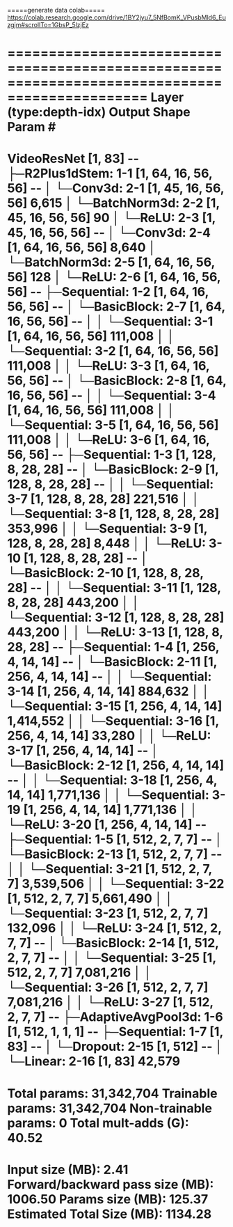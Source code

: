 =====generate data colab=====
https://colab.research.google.com/drive/1BY2jyu7_5NfBomK_VPusbMld6_Euzgjm#scrollTo=1GbsP_5lzjEz

===============================================================================================
Layer (type:depth-idx)                        Output Shape              Param #
===============================================================================================
VideoResNet                                   [1, 83]                   --
├─R2Plus1dStem: 1-1                           [1, 64, 16, 56, 56]       --
│    └─Conv3d: 2-1                            [1, 45, 16, 56, 56]       6,615
│    └─BatchNorm3d: 2-2                       [1, 45, 16, 56, 56]       90
│    └─ReLU: 2-3                              [1, 45, 16, 56, 56]       --
│    └─Conv3d: 2-4                            [1, 64, 16, 56, 56]       8,640
│    └─BatchNorm3d: 2-5                       [1, 64, 16, 56, 56]       128
│    └─ReLU: 2-6                              [1, 64, 16, 56, 56]       --
├─Sequential: 1-2                             [1, 64, 16, 56, 56]       --
│    └─BasicBlock: 2-7                        [1, 64, 16, 56, 56]       --
│    │    └─Sequential: 3-1                   [1, 64, 16, 56, 56]       111,008
│    │    └─Sequential: 3-2                   [1, 64, 16, 56, 56]       111,008
│    │    └─ReLU: 3-3                         [1, 64, 16, 56, 56]       --
│    └─BasicBlock: 2-8                        [1, 64, 16, 56, 56]       --
│    │    └─Sequential: 3-4                   [1, 64, 16, 56, 56]       111,008
│    │    └─Sequential: 3-5                   [1, 64, 16, 56, 56]       111,008
│    │    └─ReLU: 3-6                         [1, 64, 16, 56, 56]       --
├─Sequential: 1-3                             [1, 128, 8, 28, 28]       --
│    └─BasicBlock: 2-9                        [1, 128, 8, 28, 28]       --
│    │    └─Sequential: 3-7                   [1, 128, 8, 28, 28]       221,516
│    │    └─Sequential: 3-8                   [1, 128, 8, 28, 28]       353,996
│    │    └─Sequential: 3-9                   [1, 128, 8, 28, 28]       8,448
│    │    └─ReLU: 3-10                        [1, 128, 8, 28, 28]       --
│    └─BasicBlock: 2-10                       [1, 128, 8, 28, 28]       --
│    │    └─Sequential: 3-11                  [1, 128, 8, 28, 28]       443,200
│    │    └─Sequential: 3-12                  [1, 128, 8, 28, 28]       443,200
│    │    └─ReLU: 3-13                        [1, 128, 8, 28, 28]       --
├─Sequential: 1-4                             [1, 256, 4, 14, 14]       --
│    └─BasicBlock: 2-11                       [1, 256, 4, 14, 14]       --
│    │    └─Sequential: 3-14                  [1, 256, 4, 14, 14]       884,632
│    │    └─Sequential: 3-15                  [1, 256, 4, 14, 14]       1,414,552
│    │    └─Sequential: 3-16                  [1, 256, 4, 14, 14]       33,280
│    │    └─ReLU: 3-17                        [1, 256, 4, 14, 14]       --
│    └─BasicBlock: 2-12                       [1, 256, 4, 14, 14]       --
│    │    └─Sequential: 3-18                  [1, 256, 4, 14, 14]       1,771,136
│    │    └─Sequential: 3-19                  [1, 256, 4, 14, 14]       1,771,136
│    │    └─ReLU: 3-20                        [1, 256, 4, 14, 14]       --
├─Sequential: 1-5                             [1, 512, 2, 7, 7]         --
│    └─BasicBlock: 2-13                       [1, 512, 2, 7, 7]         --
│    │    └─Sequential: 3-21                  [1, 512, 2, 7, 7]         3,539,506
│    │    └─Sequential: 3-22                  [1, 512, 2, 7, 7]         5,661,490
│    │    └─Sequential: 3-23                  [1, 512, 2, 7, 7]         132,096
│    │    └─ReLU: 3-24                        [1, 512, 2, 7, 7]         --
│    └─BasicBlock: 2-14                       [1, 512, 2, 7, 7]         --
│    │    └─Sequential: 3-25                  [1, 512, 2, 7, 7]         7,081,216
│    │    └─Sequential: 3-26                  [1, 512, 2, 7, 7]         7,081,216
│    │    └─ReLU: 3-27                        [1, 512, 2, 7, 7]         --
├─AdaptiveAvgPool3d: 1-6                      [1, 512, 1, 1, 1]         --
├─Sequential: 1-7                             [1, 83]                   --
│    └─Dropout: 2-15                          [1, 512]                  --
│    └─Linear: 2-16                           [1, 83]                   42,579
===============================================================================================
Total params: 31,342,704
Trainable params: 31,342,704
Non-trainable params: 0
Total mult-adds (G): 40.52
===============================================================================================
Input size (MB): 2.41
Forward/backward pass size (MB): 1006.50
Params size (MB): 125.37
Estimated Total Size (MB): 1134.28
===============================================================================================